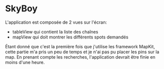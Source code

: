 # SkyBoy

L'application est composée de 2 vues sur l'écran:
- tableView qui contient la liste des chaînes
- mapView qui doit montrer les différents spots demandés


Étant donné que c'est la première fois que j'utilise les framework MapKit, cette partie m'a pris un peu de temps et je n'ai pas pu placer les pins sur la map.
En prenant compte les recherches, l'application devrait être finie en moins d'une heure.
